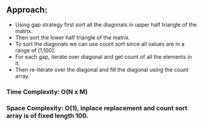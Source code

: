 ## Approach:
* Using gap strategy first sort all the diagonals in upper half triangle of the matrix.
* Then sort the lower half triangle of the matrix.
* To sort the diagonals we can use count sort since all values are in a range of [1,100].
* For each gap, iterate over diagonal and get count of all the elements in it.
* Then re-iterate over the diagonal and fill the diagonal using the count array.
​
### Time Complexity: O(N x M)
### Space Complexity: O(1), inplace replacement and count sort array is of fixed length 100.